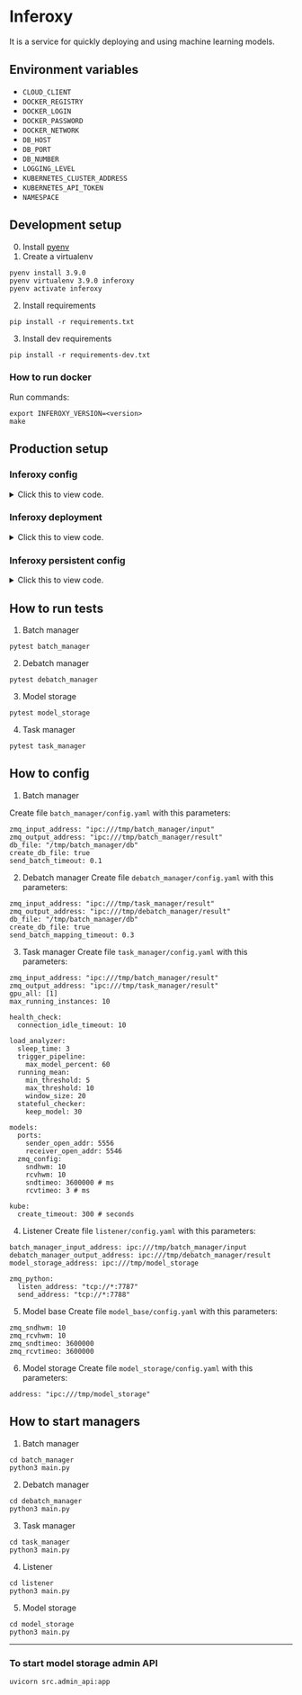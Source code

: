 # Inferoxy

It is a service for quickly deploying and using machine learning models.


## Environment variables

* `CLOUD_CLIENT`
* `DOCKER_REGISTRY`
* `DOCKER_LOGIN`
* `DOCKER_PASSWORD`
* `DOCKER_NETWORK`
* `DB_HOST`
* `DB_PORT`
* `DB_NUMBER`
* `LOGGING_LEVEL`
* `KUBERNETES_CLUSTER_ADDRESS`
* `KUBERNETES_API_TOKEN`
* `NAMESPACE`


## Development setup

0. Install [pyenv](https://github.com/pyenv/pyenv)
1. Create a virtualenv
```bash=
pyenv install 3.9.0
pyenv virtualenv 3.9.0 inferoxy
pyenv activate inferoxy
```
2. Install requirements
```bash=
pip install -r requirements.txt
```
3. Install dev requirements
```bash=
pip install -r requirements-dev.txt
```

### How to run docker

Run commands:
```
export INFEROXY_VERSION=<version>
make
```

## Production setup

### Inferoxy config
<p>
<details>
<summary>Click this to view code.</summary>

<pre><code>
apiVersion: v1
  kind: ConfigMap
metadata:
  name: inferoxy-config
  namespace: production
data:
  CLOUD_CLIENT: kube
  KUBERNETES_CLUSTER_ADDRESS: https://714547A05AE210C2F1ECF0EB65D809E2.gr7.eu-west-1.eks.amazonaws.com
  NAMESPACE: production
  DB_HOST: redis
  DB_PORT: "6379"
  DB_NUMBER: "6"
  LOGGING_LEVEL: WARNING
</code></pre>

</details>
</p>


### Inferoxy deployment
<p>
<details>
<summary>Click this to view code.</summary>

<pre><code>
apiVersion: apps/v1
kind: Deployment
metadata:
  name: inferoxy-deployment
  labels:
    app: inferoxy
spec:
  replicas: 1
  selector:
    matchLabels:
      app: inferoxy
  template:
    metadata:
      labels:
        app: inferoxy
    spec:
      nodeSelector:
        cpu-instance: "TRUE"
      containers:
      - env:
        - name: KUBERNETES_API_TOKEN
          valueFrom:
              secretKeyRef:
                name: service-account-token
                key: token
        envFrom:
          - configMapRef:
              name: inferoxy-config
        volumeMounts:
        - name: inferoxy-config-volume
          mountPath: /etc/inferoxy/
        image: registry.visionhub.ru/inferoxy:v0.0.6
        imagePullPolicy: Always
        name: inferoxy
        ports:
        - containerPort: 7788
        - containerPort: 7787
        - containerPort: 8000
        resources:
          limits:
            memory: 2Gi
      restartPolicy: Always
      imagePullSecrets:
      - name: visionhub-registry
      volumes:
      - name: inferoxy-config-volume
        configMap:
          name: inferoxy-persistent-config
</code></pre>

</details>
</p>

### Inferoxy persistent config
<p>
<details>
<summary>Click this to view code.</summary>

<pre><code>
apiVersion: v1
kind: ConfigMap
metadata:
  name: inferoxy-persistent-config
data:
  task_manager.yaml: |
    zmq_input_address: "ipc:///tmp/batch_manager/result"
    zmq_output_address: "ipc:///tmp/task_manager/result"
    gpu_all: [1]
    max_running_instances: 10

    health_check:
      connection_idle_timeout: 120

    load_analyzer:
      sleep_time: 3 
      trigger_pipeline:
        max_model_percent: 60
      running_mean:
        min_threshold: 5
        max_threshold: 10
        window_size: 20
      stateful_checker:
        keep_model: 30

    models:
      ports:
        sender_open_addr: 5556
        receiver_open_addr: 5546
      zmq_config:
        sndhwm: 10
        rcvhwm: 10
        sndtimeo: 3600000 # ms
        rcvtimeo: 3 # ms

    kube:
      create_timeout: 300 # seconds
  batch_manager.yaml: |
    zmq_input_address: "ipc:///tmp/batch_manager/input"
    zmq_output_address: "ipc:///tmp/batch_manager/result"
    db_file: "/tmp/batch_manager/db"
    create_db_file: True
    send_batch_timeout: 0.1
  debatch_manager.yaml: |
    zmq_input_address: "ipc:///tmp/task_manager/result"
    zmq_output_address: "ipc:///tmp/debatch_manager/result"
    db_file: "/tmp/batch_manager/db"
    create_db_file: true
    send_batch_mapping_timeout: 0.3
  listener.yaml: |
    batch_manager_input_address: ipc:///tmp/batch_manager/input
    debatch_manager_output_address: ipc:///tmp/debatch_manager/result
    model_storage_address: ipc:///tmp/model_storage

    zmq_python:
      listen_address: "tcp://*:7787"
      send_address: "tcp://*:7788"
  model_storage.yaml: |
    address: "ipc:///tmp/model_storage"
</code></pre>

</details>
</p>


## How to run tests
1. Batch manager
```bash=
pytest batch_manager
```

2. Debatch manager
```bash=
pytest debatch_manager
```

3. Model storage
```bash=
pytest model_storage
```

4. Task manager
```bash=
pytest task_manager
```

## How to config

1. Batch manager

Create file `batch_manager/config.yaml` with this parameters:
```yaml=
zmq_input_address: "ipc:///tmp/batch_manager/input"
zmq_output_address: "ipc:///tmp/batch_manager/result"
db_file: "/tmp/batch_manager/db"
create_db_file: true
send_batch_timeout: 0.1
```

2. Debatch manager
Create file `debatch_manager/config.yaml` with this parameters:

```yaml=
zmq_input_address: "ipc:///tmp/task_manager/result"
zmq_output_address: "ipc:///tmp/debatch_manager/result"
db_file: "/tmp/batch_manager/db"
create_db_file: true
send_batch_mapping_timeout: 0.3
```

3. Task manager
Create file `task_manager/config.yaml` with this parameters:

```yaml=
zmq_input_address: "ipc:///tmp/batch_manager/result"
zmq_output_address: "ipc:///tmp/task_manager/result"
gpu_all: [1]
max_running_instances: 10

health_check:
  connection_idle_timeout: 10

load_analyzer:
  sleep_time: 3 
  trigger_pipeline:
    max_model_percent: 60
  running_mean:
    min_threshold: 5
    max_threshold: 10
    window_size: 20
  stateful_checker:
    keep_model: 30

models:
  ports:
    sender_open_addr: 5556
    receiver_open_addr: 5546
  zmq_config:
    sndhwm: 10
    rcvhwm: 10
    sndtimeo: 3600000 # ms
    rcvtimeo: 3 # ms

kube:
  create_timeout: 300 # seconds
```

4. Listener
Create file `listener/config.yaml` with this parameters:

```yaml=
batch_manager_input_address: ipc:///tmp/batch_manager/input
debatch_manager_output_address: ipc:///tmp/debatch_manager/result
model_storage_address: ipc:///tmp/model_storage

zmq_python:
  listen_address: "tcp://*:7787"
  send_address: "tcp://*:7788"
```

5. Model base
Create file `model_base/config.yaml` with this parameters:

```yaml=
zmq_sndhwm: 10
zmq_rcvhwm: 10
zmq_sndtimeo: 3600000
zmq_rcvtimeo: 3600000
```

6. Model storage
Create file `model_storage/config.yaml` with this parameters:

```yaml=
address: "ipc:///tmp/model_storage"
```

## How to start managers

1. Batch manager
```bash=
cd batch_manager
python3 main.py
```

2. Debatch manager
```bash=
cd debatch_manager
python3 main.py
```

3. Task manager
```bash=
cd task_manager
python3 main.py
```

4. Listener
```bash=
cd listener
python3 main.py
```

5. Model storage
```bash=
cd model_storage
python3 main.py
```

--------------------------

### To start model storage admin API

```bash=
uvicorn src.admin_api:app
```
